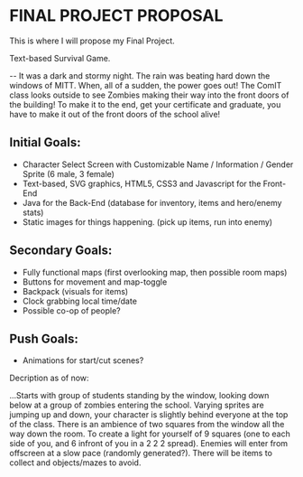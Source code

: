 # **FINAL PROJECT PROPOSAL**

This is where I will propose my Final Project.

Text-based Survival Game.

-- It was a dark and stormy night. The rain was beating hard down the windows of MITT. When, all of a sudden, the power goes out! The ComIT class looks outside to see Zombies making their way into the front doors of the building! To make it to the end, get your certificate and graduate, you have to make it out of the front doors of the school alive!

## Initial Goals:
- Character Select Screen with Customizable Name / Information / Gender Sprite (6 male, 3 female)
- Text-based, SVG graphics, HTML5, CSS3 and Javascript for the Front-End
- Java for the Back-End (database for inventory, items and hero/enemy stats)
- Static images for things happening. (pick up items, run into enemy)

## Secondary Goals: 
- Fully functional maps (first overlooking map, then possible room maps)
- Buttons for movement and map-toggle
- Backpack (visuals for items)
- Clock grabbing local time/date
- Possible co-op of people?

## Push Goals:
- Animations for start/cut scenes?


Decription as of now:

...Starts with group of students standing by the window, looking down below at a group of zombies entering the school. Varying sprites are jumping up and down, your character is slightly behind everyone at the top of the class. There is an ambience of two squares from the window all the way down the room. To create a light for yourself of 9 squares (one to each side of you, and 6 infront of you in a 2 2 2 spread). Enemies will enter from offscreen at a slow pace (randomly generated?). There will be items to collect and objects/mazes to avoid.
